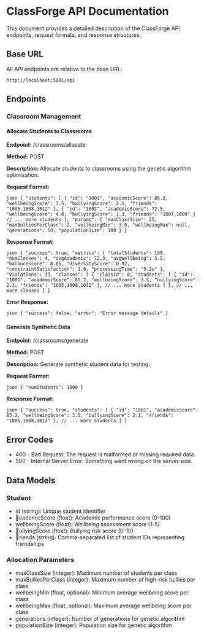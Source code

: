 ﻿# ClassForge API Documentation

This document provides a detailed description of the ClassForge API endpoints, request formats, and response structures.

## Base URL

All API endpoints are relative to the base URL:

`
http://localhost:5001/api
`

## Endpoints

### Classroom Management

#### Allocate Students to Classrooms

**Endpoint:** /classrooms/allocate

**Method:** POST

**Description:** Allocate students to classrooms using the genetic algorithm optimization.

**Request Format:**

`json
{
  "students": [
    {
      "id": "1001",
      "academicScore": 85.2,
      "wellbeingScore": 3.5,
      "bullyingScore": 2.1,
      "friends": "1005,1008,1012"
    },
    {
      "id": "1002",
      "academicScore": 72.5,
      "wellbeingScore": 4.0,
      "bullyingScore": 1.3,
      "friends": "1007,1009"
    }
    // ... more students
  ],
  "params": {
    "maxClassSize": 25,
    "maxBulliesPerClass": 2,
    "wellbeingMin": 3.0,
    "wellbeingMax": null,
    "generations": 50,
    "populationSize": 100
  }
}
`

**Response Format:**

`json
{
  "success": true,
  "metrics": {
    "totalStudents": 100,
    "numClasses": 4,
    "avgAcademic": 72.3,
    "avgWellbeing": 3.5,
    "balanceScore": 0.85,
    "diversityScore": 0.92,
    "constraintSatisfaction": 1.0,
    "processingTime": "5.2s"
  },
  "violations": [],
  "classes": [
    {
      "classId": 0,
      "students": [
        {
          "id": "1001",
          "academicScore": 85.2,
          "wellbeingScore": 3.5,
          "bullyingScore": 2.1,
          "friends": "1005,1008,1012"
        },
        // ... more students
      ]
    },
    // ... more classes
  ]
}
`

**Error Response:**

`json
{
  "success": false,
  "error": "Error message details"
}
`

#### Generate Synthetic Data

**Endpoint:** /classrooms/generate

**Method:** POST

**Description:** Generate synthetic student data for testing.

**Request Format:**

`json
{
  "numStudents": 1000
}
`

**Response Format:**

`json
{
  "success": true,
  "students": [
    {
      "id": "1001",
      "academicScore": 85.2,
      "wellbeingScore": 3.5,
      "bullyingScore": 2.1,
      "friends": "1005,1008,1012"
    },
    // ... more students
  ]
}
`

## Error Codes

- 400 - Bad Request: The request is malformed or missing required data.
- 500 - Internal Server Error: Something went wrong on the server side.

## Data Models

### Student

- id (string): Unique student identifier
- cademicScore (float): Academic performance score (0-100)
- wellbeingScore (float): Wellbeing assessment score (1-5)
- ullyingScore (float): Bullying risk score (0-10)
- riends (string): Comma-separated list of student IDs representing friendships

### Allocation Parameters

- maxClassSize (integer): Maximum number of students per class
- maxBulliesPerClass (integer): Maximum number of high-risk bullies per class
- wellbeingMin (float, optional): Minimum average wellbeing score per class
- wellbeingMax (float, optional): Maximum average wellbeing score per class
- generations (integer): Number of generations for genetic algorithm
- populationSize (integer): Population size for genetic algorithm
